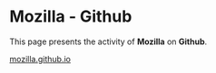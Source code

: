 # Mozilla - Github

This page presents the activity of __Mozilla__ on __Github__.

[mozilla.github.io](http://mozilla.github.io)